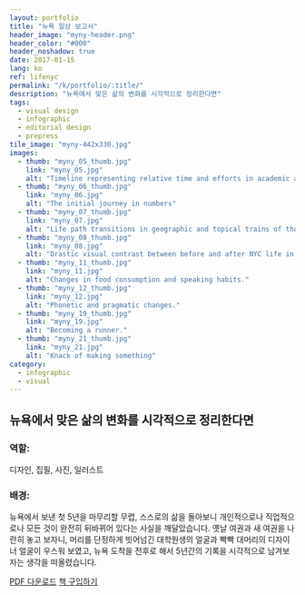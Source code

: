 ```yaml
---
layout: portfolio
title: "뉴욕 일상 보고서"
header_image: "myny-header.png"
header_color: "#000"
header_noshadow: true
date: 2017-01-15
lang: ko
ref: lifenyc
permalink: "/k/portfolio/:title/"
description: "뉴욕에서 맞은 삶의 변화를 시각적으로 정리한다면"
tags:
  - visual design
  - infographic
  - editorial design
  - prepress
tile_image: "myny-442x330.jpg"
images:
  - thumb: "myny_05_thumb.jpg"
    link: "myny_05.jpg"
    alt: "Timeline representing relative time and efforts in academic and non-academic areas."
  - thumb: "myny_06_thumb.jpg"
    link: "myny_06.jpg"
    alt: "The initial journey in numbers"
  - thumb: "myny_07_thumb.jpg"
    link: "myny_07.jpg"
    alt: "Life path transitions in geographic and topical trains of thought. (<em>See what I did there?</em>)"
  - thumb: "myny_08_thumb.jpg"
    link: "myny_08.jpg"
    alt: "Drastic visual contrast between before and after NYC life in mundane aspects."
  - thumb: "myny_11_thumb.jpg"
    link: "myny_11.jpg"
    alt: "Changes in food consumption and speaking habits."
  - thumb: "myny_12_thumb.jpg"
    link: "myny_12.jpg"
    alt: "Phonetic and pragmatic changes."
  - thumb: "myny_19_thumb.jpg"
    link: "myny_19.jpg"
    alt: "Becoming a runner."
  - thumb: "myny_21_thumb.jpg"
    link: "myny_21.jpg"
    alt: "Knack of making something"
category:
  - infographic
  - visual
---
```

<section class="project-summary">
  <h1>뉴욕에서 맞은 삶의 변화를 시각적으로 정리한다면</h1>
  <section class="info">
    <h3>역할:</h3>
    <p>디자인, 집필, 사진, 일러스트</p>
  </section>
  <section class="info">
    <h3>배경:</h3>
    <p>뉴욕에서 보낸 첫 5년을 마무리할 무렵, 스스로의 삶을 돌아보니 개인적으로나 직업적으로나 모든 것이 완전히 뒤바뀌어 있다는 사실을 깨달았습니다. 옛날 여권과 새 여권을 나란히 놓고 보자니, 머리를 단정하게 빗어넘긴 대학원생의 얼굴과 빡빡 대머리의 디자이너 얼굴이 우스워 보였고, 뉴욕 도착을 전후로 해서 5년간의 기록을 시각적으로 남겨보자는 생각을 떠올렸습니다.
    </p>
  </section>
</section>

<div class="buttons">
  <span class="unselectable">
  <a href="/download/my-life-in-nyc-ebook.pdf" title="Download PDF" target="_blank">PDF 다운로드</a></span>
  <span class="unselectable"><a href="http://www.blurb.com/b/2755937-my-life-in-nyc" title="Purchase the book" target="_blank">책 구입하기</a></span>
</div>
